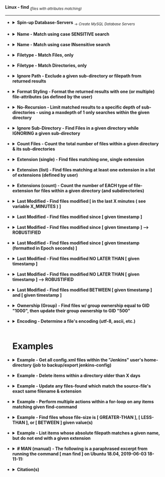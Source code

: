 <!-- ------------------------------------------------------------ ---

This file (on GitHub):

	https://github.com/mcavallo-git/Coding/blob/master/linux/Linux%20-%20find%20(files%20with%20attributes%20matching).md

--- ------------------------------------------------------------- -->


<strong>Linux - find</strong><sub><i> (files with attributes matching)</i></sub><br />
<hr />

<!-- ------------------------------------------------------------ -->

<ul>

<!-- ------------------------------------------------------------ -->

<li><details><summary>
		<strong>Spin-up Database-Servers</strong>
		<sub> → <i>Create MySQL Database Servers</i></sub>
	</summary>
	<br />
	<ol>
		<li>Create a MySQL Database server by following guide @ <a href="images/screenshots/aws-rds/README.md">AWS - Creating an RDS instance</a></li>
	</ol>
<hr /></details></li><br />


<li><details><summary>
		<strong>Name - Match using case SENSITIVE search</strong>
	</summary>
<pre><code>find "/var/log" -type 'f' -name "*error*";     ### -name 'filepath' --> case-sensitive search</code></pre>
<hr /></details></li><br />


<!-- ------------------------------------------------------------ -->

<li><details><summary>
		<strong>Name - Match using case INsensitive search</strong>
	</summary>
<pre><code>find "/var/log" -type 'f' -iname "*error*";    ### -iname 'filepath' --> case-insensitive search</code></pre>
<hr /></details></li><br />


<!-- ------------------------------------------------------------ -->

<li><details><summary>
		<strong>Filetype - Match Files, only</strong>
	</summary>
<pre><code>find "/var/log" -type 'f' -iname "*error*";    ### -type d --> return files, only</code></pre>
<hr /></details></li><br />


<!-- ------------------------------------------------------------ -->

<li><details><summary>
		<strong>Filetype - Match Directories, only</strong>
	</summary>
<pre><code>find "/var/log" -type 'd' -iname "*error*";    ### -type d --> return directories, only</code></pre>
<hr /></details></li><br />


<!-- ------------------------------------------------------------ -->

<li><details><summary>
		<strong>Ignore Path - Exclude a given sub-directory or filepath from returned results</strong>
	</summary>
<pre><code>find "/var/log" -not -path "/var/log/nginx/*"; ### -not -path 'filepath' -->  excludes 'filepath'</code></pre>
<hr /></details></li><br />


<!-- ------------------------------------------------------------ -->

<li><details><summary>
		<strong>Format Styling - Format the returned results with one (or multiple) file-attributes (as defined by the user)</strong>
	</summary>
<pre><code>find "/var/log" -type "f" -printf "%p %A@\n";  ### printf "%p %A@\n" --> return %p=[fullpath] %A@=[last-modified timestamp (in Unix time)]'</code></pre>
<hr /></details></li><br />


<!-- ------------------------------------------------------------ -->

<li><details><summary>
		<strong>No-Recursion - Limit matched results to a specific depth of sub-directories - using a maxdepth of 1 only searches within the given directory</strong>
	</summary>
<pre><code>
find '.' -maxdepth 1 -type 'd' -iname '*matched_name*' | wc -l;
</code></pre>
<hr /></details></li><br />


<!-- ------------------------------------------------------------ -->

<li><details><summary>
		<strong>Ignore Sub-Directory - Find Files in a given directory while IGNORING a given sub-directory</strong>
	</summary>
<pre><code>
find "/var/lib/jenkins" -type 'f' -iname "favicon.ico" -a -not -path "/var/lib/jenkins/workspace/*";
</code></pre>
<hr /></details></li><br />


<!-- ------------------------------------------------------------ -->

<li><details><summary>
		<strong>Count Files - Count the total number of files within a given directory & its sub-directories</strong>
	</summary>
<pre><code>
find "/var/log" -type 'f' -name "*" | wc -l;
</code></pre>
<hr /></details></li><br />


<!-- ------------------------------------------------------------ -->

<li><details><summary>
		<strong>Extension (single) - Find files matching one, single extension</strong>
	</summary>
<pre><code>
Refer to script 'find_basenames_extensions.sh' (in this same repo)
</code></pre>
<hr /></details></li><br />


<!-- ------------------------------------------------------------ -->

<li><details><summary>
		<strong>Extension (list) - Find files matching at least one extension in a list of extensions (defined by user)</strong>
	</summary>
<pre><code>
LOOK_IN_DIRECTORY="$(getent passwd $(whoami) | cut --delimiter=: --fields=6)"; # Current user's home-directory
GENERIC_WEB_FILES=$(find "${LOOK_IN_DIRECTORY}" -type 'f' \( -iname \*.html -o -iname \*.css -o -iname \*.jpg -o -iname \*.png -o -iname \*.gif -o -iname \*.woff2 \));
echo -e "\nFound $(echo "${GENERIC_WEB_FILES}" | wc -l) files matching at least one extension in '${LOOK_IN_DIRECTORY}'\n";
</code></pre>
<hr /></details></li><br />


<!-- ------------------------------------------------------------ -->

<li><details><summary>
		<strong>Extensions (count) - Count the number of EACH type of file-extension for files within a given directory (and subdirectories)</strong>
	</summary>
	<p>Note: Listed extensions are case-SENSITIVE (e.g. "PDF", "PdF", and "pdf" will be listed separately)</p>
<pre><code>
find "/var/log" -type 'f' | sed -e 's/.*\.//' | sed -e 's/.*\///' | sort | uniq -c | sort -rn;
</code></pre>
<hr /></details></li><br />


<!-- ------------------------------------------------------------ -->

<li><details><summary>
		<strong>Last Modified - Find files modified [ in the last X minutes ( see variable X_MINUTES ) ]</strong>
	</summary>
<pre><code>
X_MINUTES=120;
find "/var/log" -mtime -${X_MINUTES} -ls;
</code></pre>
<hr /></details></li><br />


<!-- ------------------------------------------------------------ -->

<li><details><summary>
		<strong>Last Modified - Find files modified since [ given timestamp ]</strong>
	</summary>
<pre><code>
find "/var/log" -type 'f' -newermt "2018-09-21 13:25:18";
</code></pre>
<hr /></details></li><br />


<!-- ------------------------------------------------------------ -->

<li><details><summary>
		<strong>Last Modified - Find files modified since [ given timestamp ] --> ROBUSTIFIED</strong>
	</summary>
<pre><code>
modified_SINCE="3 minutes ago"; # "X [seconds/minutes/hours/weeks/months/years] ago"
modified_SINCE="06/01/2018"; # "MM/DD/YYYY" (previous date)
modified_SINCE="Fri Sep 21 13:30:18 UTC-4 2018"; # specific date-time with relative timezone (UTC-4===EST)
modified_SINCE="@1537551572"; # epoch timestamp (in seconds)
find "/var/log" -type 'f' -newermt "$(date --date="${modified_SINCE}" +'%Y-%m-%d %H:%M:%S')";
</code></pre>
<hr /></details></li><br />


<!-- ------------------------------------------------------------ -->

<li><details><summary>
		<strong>Last Modified - Find files modified since [ given timestamp (formatted in Epoch seconds) ]</strong>
	</summary>
<pre><code>
find "/var/log" -type 'f' -newermt "$(date --date=@1533742394 +'%Y-%m-%d %H:%M:%S')";
</code></pre>
<hr /></details></li><br />


<!-- ------------------------------------------------------------ -->

<li><details><summary>
		<strong>Last Modified - Find files modified NO LATER THAN [ given timestamp ]</strong>
	</summary>
<pre><code>
find "/var/log" -type 'f' ! -newermt "2018-09-21 13:25:18";
</code></pre>
<hr /></details></li><br />


<!-- ------------------------------------------------------------ -->

<li><details><summary>
		<strong>Last Modified - Find files modified NO LATER THAN [ given timestamp ] --> ROBUSTIFIED</strong>
	</summary>
<pre><code>
modified_NO_LATER_THAN="3 months ago"; # "X [seconds/minutes/hours/weeks/months/years] ago"
modified_NO_LATER_THAN="06/01/2018"; # "MM/DD/YYYY" (previous date)
modified_NO_LATER_THAN="Fri Sep 21 13:30:18 UTC-4 2018"; # specific date-time with relative timezone (UTC-4===EST)
modified_NO_LATER_THAN="@1537551572"; # epoch timestamp (in seconds)
find "/var/log" -type 'f' -not -newermt "$(date --date="${modified_NO_LATER_THAN}" +'%Y-%m-%d %H:%M:%S')";
</code></pre>
<hr /></details></li><br />


<!-- ------------------------------------------------------------ -->

<li><details><summary>
		<strong>Last Modified - Find files modified BETWEEN [ given timestamp ] and [ given timestamp ]</strong>
	</summary>
<pre><code>
modified_AFTER="2018-09-21 10:05:18";
modified_NO_LATER_THAN="2018-09-21 13:37:19";
find '/var/log' -type 'f' -regex '^/var/log/nginx/.*$' -newermt "${modified_AFTER}" ! -newermt "${modified_NO_LATER_THAN}";
</code></pre>
<hr /></details></li><br />


<!-- ------------------------------------------------------------ -->

<li><details><summary>
		<strong>Ownership (Group) - Find files w/ group ownership equal to GID "1000", then update their group ownership to GID "500"</strong>
	</summary>
<pre><code>
find "/" -gid "1000" -exec chgrp --changes "500" '{}' \;
</code></pre>
<hr /></details></li><br />


<!-- ------------------------------------------------------------ -->

<li><details><summary>
		<strong>Encoding - Determine a file's encoding (utf-8, ascii, etc.)</strong>
	</summary>
<pre><code>
file -bi '/var/log/nginx/error.log';
</code></pre>
<hr /></details></li><br />



<!-- ------------------------------------------------------------ -->
# Examples
<!-- ------------------------------------------------------------ -->



<!-- ------------------------------------------------------------ -->

<li><details><summary>
		<strong>Example - Get all config.xml files within the "Jenkins" user's home-directory (job to backup/export jenkins-config)</strong>
	</summary>
<pre><code>
JENKINS_HOME=$(getent passwd "jenkins" | cut --delimiter=: --fields=6); \
find "${JENKINS_HOME}/" \
-mindepth 1 \
-maxdepth 3 \
-name 'config.xml' \
-not -path "${JENKINS_HOME}/config-history/*" \
-type f \
;
</code></pre>
<hr /></details></li><br />


<!-- ------------------------------------------------------------ -->

<li><details><summary>
		<strong>Example - Delete items within a directory older than X days</strong>
	</summary>
	<p>ex) Cleanup NGINX Logs</p>
<pre><code>
DIRECTORY_TO_CLEAN="/var/log/nginx/";
OLDER_THAN_DAYS=7;
find ${DIRECTORY_TO_CLEAN} \
-type f \
-mtime +${OLDER_THAN_DAYS} \
-exec printf "$(date +'%Y-%m-%d %H:%M:%S') $(whoami)@$(hostname) | " \; \
-exec rm -v -- '{}' \; \
;
</code></pre>
<hr /></details></li><br />


<!-- ------------------------------------------------------------ -->

<li><details><summary>
		<strong>Example - Update any files-found which match the source-file's exact same filename & extension</strong>
	</summary>
	<p>##  ex) phpMyAdmin login logo</p>
<pre><code>
# Show the results which will be overwritten
PMA_LOGO_LOGIN="/var/www/html/themes/original/img/logo_right.png" && \
find "/" -name "$(basename ${PMA_LOGO_LOGIN})" -type f -not -path "$(dirname ${PMA_LOGO_LOGIN})/*" -exec echo '{}' \;
# Overwrite the results w/ source-file
PMA_LOGO_LOGIN="/var/www/html/themes/original/img/logo_right.png" && \
find "/" -name "$(basename ${PMA_LOGO_LOGIN})" -type f -not -path "$(dirname ${PMA_LOGO_LOGIN})/*" -exec cp -f "${PMA_LOGO_LOGIN}" '{}' \;
</code></pre>
<hr /></details></li><br />


<!-- ------------------------------------------------------------ -->

<li><details><summary>
		<strong>Example - Perform multiple actions within a for-loop on any items matching given find-command</strong>
	</summary>
	<p>  ex) phpMyAdmin css searching (for specific class declaration)</p>
<pre><code>
GREP_STRING=".all100";
for EACH_FILE in $(find "/" -name "*.css*"); do
	GREP_RESULTS="$(cat ${EACH_FILE} | grep -n ${GREP_STRING})";
	if [ -n "${GREP_RESULTS}" ]; then
		echo -e "\n------------------------------------------------------------";
		echo "${EACH_FILE}";
		echo "${GREP_RESULTS}";
	fi;
done;
</code></pre>
<hr /></details></li><br />


<!-- ------------------------------------------------------------ -->

<li><details><summary>
		<strong>Example - Find files whose file-size is [ GREATER-THAN ], [ LESS-THAN ], or [ BETWEEN ] given value(s)</strong>
	</summary>
<pre><code>
# ------------------------------------------------------------
# GREATER-THAN
filesize_GREATER_THAN="1048576c";
find '/var/log' -type 'f' -size "+${filesize_GREATER_THAN}" -printf "% 20s %p\n" | sort --numeric-sort;
# ------------------------------------------------------------
# LESS-THAN
filesize_LESS_THAN="1048576c";
find '/var/log' -type 'f' -size "-${filesize_LESS_THAN}" -printf "% 20s %p\n" | sort --numeric-sort;
# ------------------------------------------------------------
# BETWEEN
filesize_GREATER_THAN="0c";
filesize_LESS_THAN="1048576c";
find '/var/log' -type 'f' -size "+${filesize_GREATER_THAN}" -size "-${filesize_LESS_THAN}" -printf "% 20s %p\n" | sort --numeric-sort;
# ------------------------------------------------------------
</code></pre>
<hr /></details></li><br />


<!-- ------------------------------------------------------------ -->

<li><details><summary>
		<strong>Example - List items whose absolute filepath matches a given name, but do not end with a given extension</strong>
	</summary>
	<p>ex) Find all Ubuntu "apt" repositories matching "/etc/apt/sources.list"* while ignoring "*.save" files, which are backups of each repo-file (backed-up by apt)</p>
<pre><code>
# ------------------------------------------------------------
# Show parent-filenames
find "/etc/apt/sources.list"* \
-type f \
-not -name *".save" \
-exec echo -e '\n→ apt package-repositories in "{}" :' \; \
-exec grep -h ^deb '{}' \; \
;
# ------------------------------------------------------------
# Hide parent-filenames & sort results
find "/etc/apt/sources.list"* \
-type f \
-not -name *".save" \
-exec grep -h ^deb '{}' \; \
| sort \
;
# ------------------------------------------------------------
</code></pre>
<hr /></details></li><br />


<!-- ------------------------------------------------------------ -->

<li><details><summary>
		<strong># MAN (manual) - The following is a paraphrased excerpt from running the command [ man find ] on Ubuntu 18.04, 2019-06-03 18-11-11:</strong>
	</summary>
<pre><code>
man find
...
     -size n[cwbkMG]
      'b' for 512-byte blocks (default)
      'c' for bytes
      'w' for two-byte words
      'k' for Kibibytes (KiB, 1024 bytes)
      'M' for Mebibytes (MiB, 1048576 bytes)
      'G' for Gibibytes (GiB, 1073741824 bytes)
...
       The size does not count indirect blocks, but it does count blocks in sparse files that are not actually
       allocated.  Bear in mind that the `%k' and `%b' format specifiers of -printf handle sparse  files  dif‐
       ferently.  The `b' suffix always denotes 512-byte blocks and never 1024-byte blocks, which is different
       to the behaviour of -ls.
...
       The + and - prefixes signify greater than and less than, as usual; i.e., an exact size of n units  does
       not  match.   Bear  in  mind  that  the size is rounded up to the next unit. Therefore -size -1M is not
       equivalent to -size -1048576c.  The former only matches empty files, the latter matches files from 0 to
       1,048,575 bytes.
...
</code></pre>
<hr /></details></li><br />


<!-- ------------------------------------------------------------ -->

<li><details><summary>
		<strong>Citation(s)</strong>
	</summary>
	<ul>
		<li>linux.die.net  |  "find(1) - Linux man linux"  |  https://linux.die.net/man/1/find</li>
	</ul>
<hr /></details></li><br />

<!-- ------------------------------------------------------------ -->

</ul>

